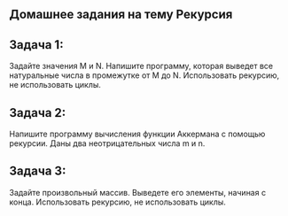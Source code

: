 ## Домашнее задания на тему Рекурсия

## Задача 1: 
Задайте значения M и N. Напишите программу, которая выведет все натуральные числа в промежутке от M до N. Использовать рекурсию, не использовать циклы.

## Задача 2: 
Напишите программу вычисления функции Аккермана с помощью рекурсии. Даны два неотрицательных числа m и n.

## Задача 3: 
Задайте произвольный массив. Выведете его элементы, начиная с конца. Использовать рекурсию, не использовать циклы.